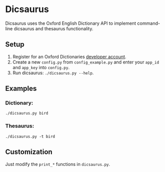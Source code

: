 # Dicsaurus
Dicsaurus uses the Oxford English Dictionary API to implement command-line dicsaurus and thesaurus functionality.

## Setup
1. Register for an Oxford Dictionaries [developer account](https://developer.oxforddictionaries.com/).
2. Create a new `config.py` from `config_example.py` and enter your `app_id` and `app_key` into `config.py`.
3. Run dicsaurus: `./dicsaurus.py --help`.

## Examples

### Dictionary:
`./dicsaurus.py bird`

### Thesaurus:
`./dicsaurus.py -t bird`

## Customization
Just modify the `print_*` functions in `dicsaurus.py`.